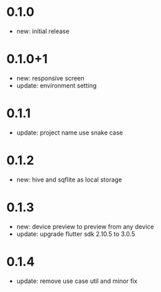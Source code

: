 # 0.1.0
- new: initial release

# 0.1.0+1
- new: responsive screen
- update: environment setting

# 0.1.1
- update: project name use snake case

# 0.1.2
- new: hive and sqflite as local storage

# 0.1.3
- new: device preview to preview from any device
- update: upgrade flutter sdk 2.10.5 to 3.0.5

# 0.1.4
- update: remove use case util and minor fix

